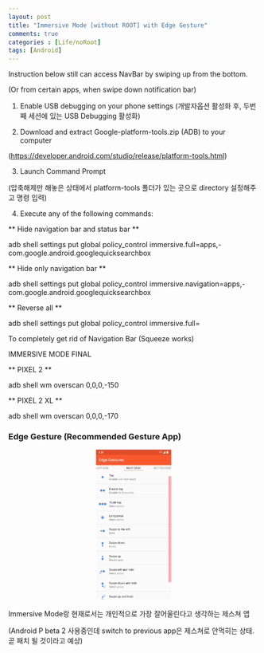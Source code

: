 ```yaml
---
layout: post
title: "Immersive Mode [without ROOT] with Edge Gesture"
comments: true
categories : [Life/noRoot]
tags: [Android]
---
```


Instruction below still can access NavBar by swiping up from the bottom.

(Or from certain apps, when swipe down notification bar)





1. Enable USB debugging on your phone settings (개발자옵션 활성화 후, 두번째 세션에 있는 USB Debugging 활성화)



2. Download and extract Google-platform-tools.zip (ADB) to your computer

(https://developer.android.com/studio/release/platform-tools.html)



3. Launch Command Prompt

(압축해제만 해놓은 상태에서 platform-tools 폴더가 있는 곳으로 directory 설정해주고 명령 입력)



4. Execute any of the following commands:

** Hide navigation bar and status bar **

adb shell settings put global policy_control immersive.full=apps,-com.google.android.googlequicksearchbox

** Hide only navigation bar **

adb shell settings put global policy_control immersive.navigation=apps,-com.google.android.googlequicksearchbox

** Reverse all **

adb shell settings put global policy_control immersive.full=









To completely get rid of Navigation Bar (Squeeze works)



IMMERSIVE MODE FINAL

** PIXEL 2 **

adb shell wm overscan 0,0,0,-150

** PIXEL 2  XL **

 adb shell wm overscan 0,0,0,-170





<h3>Edge Gesture (Recommended Gesture App)</h3>

<center><img src="/assets/img/EdgeGesture.png" width="30%"></center>


Immersive Mode랑 현재로서는 개인적으로 가장 잘어울린다고 생각하는 제스쳐 앱

(Android P beta 2 사용중인데 switch to previous app은 제스쳐로 안먹히는 상태. 곧 패치 될 것이라고 예상)
